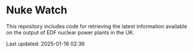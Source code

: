 # Nuke Watch

This repository includes code for retrieving the latest information available on the output of EDF nuclear power plants in the UK.

Last updated: 2025-01-18 02:36